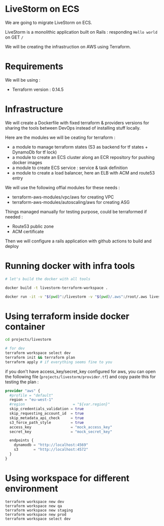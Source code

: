 # LiveStorm on ECS

We are going to migrate LiveStorm on ECS.

LiveStorm is a monolithic application built on Rails : responding `Hello world` on GET `/`

We will be creating the infrastruction on AWS using Terraform. 

# Requirements

We will be using :
- Terraform version : 0.14.5

# Infrastructure

We will create a Dockerfile with fixed terraform & providers versions for sharing the tools between DevOps instead of installing stuff locally.

Here are the modules we will be ceating for terraform :

- a module to manage terraform states (S3 as backend for tf states + DynamoDb for tf lock)
- a module to create an ECS cluster along an ECR repository for pushing docker images
- a module to create ECS service : service & task definition
- a module to create a load balancer, here an ELB with ACM and route53 entry

We will use the following offial modules for these needs :

- terraform-aws-modules/vpc/aws for creating VPC
- terraform-aws-modules/autoscaling/aws for creating ASG

Things managed manually for testing purpose, could be terraformed if needed :
- Route53 public zone
- ACM certificate

Then we will configure a rails application with github actions to build and deploy

# Running docker with infra tools

```bash
# let's build the docker with all tools

docker build -t livestorm-terraform-workspace .

docker run -it -v "$(pwd)":/livestorm -v "$(pwd)/.aws":/root/.aws livestorm-terraform-workspace bash
```

# Using terraform inside docker container

```bash
cd projects/livestorm

# for dev
terraform workspace select dev
terraform init && terraform plan
terraform apply # if everything seems fine to you
```

if you don't have access_key/secret_key configured for aws, you can open the following file (`projects/livestorm/provider.tf`) and copy paste this for testing the plan :

```tf
provider "aws" {
  #profile = "default"
  region = "eu-west-1"
  #region                      = "${var.region}"
  skip_credentials_validation = true
  skip_requesting_account_id  = true
  skip_metadata_api_check     = true
  s3_force_path_style         = true
  access_key                  = "mock_access_key"
  secret_key                  = "mock_secret_key"

  endpoints {
    dynamodb = "http://localhost:4569"
    s3       = "http://localhost:4572"
  }
}
```

# Using workspace for different environment

```
terraform workspace new dev
terraform workspace new qa
terraform workspace new staging
terraform workspace new prod
terraform workspace select dev
```